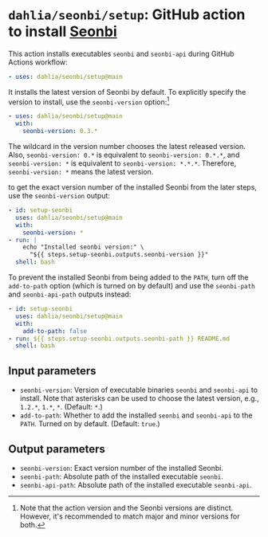 `dahlia/seonbi/setup`: GitHub action to install [Seonbi]
========================================================

This action installs executables `seonbi` and `seonbi-api` during GitHub Actions
workflow:

~~~ yaml
- uses: dahlia/seonbi/setup@main
~~~

It installs the latest version of Seonbi by default.  To explicitly specify
the version to install, use the `seonbi-version` option:[^1]

~~~ yaml
- uses: dahlia/seonbi/setup@main
  with:
    seonbi-version: 0.3.*
~~~

The wildcard in the version number chooses the latest released version.
Also, `seonbi-version: 0.*` is equivalent to `seonbi-version: 0.*.*`,
and `seonbi-version: *` is equivalent to `seonbi-version: *.*.*`.
Therefore, `seonbi-version: *` means the latest version.

to get the exact version number of the installed Seonbi from the later steps,
use the `seonbi-version` output:

~~~ yaml
- id: setup-seonbi
  uses: dahlia/seonbi/setup@main
  with:
    seonbi-version: *
- run: |
    echo "Installed seonbi version:" \
      "${{ steps.setup-seonbi.outputs.seonbi-version }}"
  shell: bash
~~~

To prevent the installed Seonbi from being added to the `PATH`, turn off
the `add-to-path` option (which is turned on by default) and use
the `seonbi-path` and `seonbi-api-path` outputs instead:

~~~ yaml
- id: setup-seonbi
  uses: dahlia/seonbi/setup@main
  with:
    add-to-path: false
- run: ${{ steps.setup-seonbi.outputs.seonbi-path }} README.md
  shell: bash
~~~

[^1]: Note that the action version and the Seonbi versions are distinct.
      However, it's recommended to match major and minor versions for both.

[Seonbi]: https://github.com/dahlia/seonbi


Input parameters
----------------

 -  `seonbi-version`: Version of executable binaries `seonbi` and `seonbi-api`
    to install.  Note that asterisks can be used to choose the latest version,
    e.g., `1.2.*`, `1.*`, `*`. (Default: `*`.)
 -  `add-to-path`: Whether to add the installed `seonbi` and `seonbi-api` to
    the `PATH`.  Turned on by default.  (Default: `true`.)


Output parameters
-----------------

 -  `seonbi-version`: Exact version number of the installed Seonbi.
 -  `seonbi-path`: Absolute path of the installed executable `seonbi`.
 -  `seonbi-api-path`: Absolute path of the installed executable `seonbi-api`.
